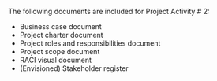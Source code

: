 The following documents are included for Project Activity # 2:

-   Business case document
-   Project charter document
-   Project roles and responsibilities document  
-   Project scope document
-   RACI visual document
-   (Envisioned) Stakeholder register 

